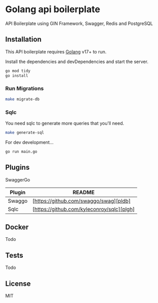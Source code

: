 # Golang api boilerplate

API Boilerplate using GIN Framework, Swagger, Redis and PostgreSQL

## Installation

This API boilerplate requires [Golang](https://go.dev/dl/) v17+ to run.

Install the dependencies and devDependencies and start the server.

```sh
go mod tidy
go install
```

### Run Migrations

```sh
make migrate-db
```

### Sqlc

You need sqlc to generate more queries that you'll need.

```sh
make generate-sql
```

For dev development...

```sh
go run main.go
```

## Plugins

SwaggerGo

| Plugin | README                                     |
| ------ | ------------------------------------------ |
| Swaggo | [https://github.com/swaggo/swag][pldb]     |
| Sqlc   | [https://github.com/kyleconroy/sqlc][plgh] |

## Docker

Todo

## Tests

Todo

## License

MIT
